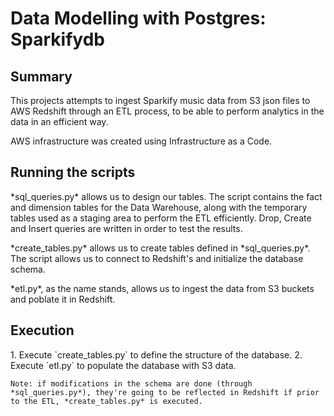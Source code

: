 # Data Modelling with Postgres: Sparkifydb

## Summary

This projects attempts to ingest Sparkify music data from S3 json files to AWS Redshift through an ETL process, to be able to perform analytics in the data in an efficient way.

AWS infrastructure was created using Infrastructure as a Code.

## Running the scripts

<p>
    *sql_queries.py* allows us to design our tables. The script contains the fact and dimension tables for the Data Warehouse, along with the temporary tables used as a staging area to perform the ETL efficiently. Drop, Create and Insert queries are written in order to test the results.
</p>
<p>
    *create_tables.py* allows us to create tables defined in *sql_queries.py*. The script allows us to connect to Redshift's and initialize the database schema. 
</p>
<p>
    *etl.py*, as the name stands, allows us to ingest the data from S3 buckets and poblate it in Redshift. 
</p>

## Execution 
<p>
    1. Execute `create_tables.py` to define the structure of the database. 
    2. Execute `etl.py` to populate the database with S3 data. 
    
    Note: if modifications in the schema are done (through *sql_queries.py*), they're going to be reflected in Redshift if prior to the ETL, *create_tables.py* is executed.
</p>
